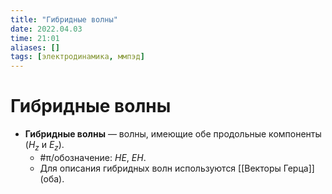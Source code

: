 ```yaml
---
title: "Гибридные волны"
date: 2022.04.03
time: 21:01
aliases: []
tags: [электродинамика, ммпэд]
---
```


# Гибридные волны

- **Гибридные волны** — волны, имеющие обе продольные компоненты $(H_z$ и $E_z$).
	- #π/обозначение: $HE$, $EH$.
	- Для описания гибридных волн используются [[Векторы Герца]] (оба).
